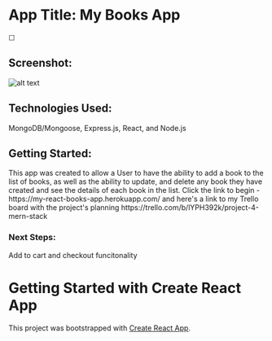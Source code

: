 <h1>App Title: My Books App</h1>

☐<h2>Screenshot:</h2> ![alt text](https://imgur.com/X7wypDp.png)

<h2>Technologies Used:</h2> MongoDB/Mongoose, Express.js, React, and Node.js

<h2>Getting Started:</h2>This app was created to allow a User to have the ability to add a book to the list of books, as well as the ability to update, and delete any book they have created and see the details of each book in the list. Click the link to begin - https://my-react-books-app.herokuapp.com/ and here's a link to my Trello board with the project's planning https://trello.com/b/lYPH392k/project-4-mern-stack

<h3>Next Steps:</h3> Add to cart and checkout funcitonality

# Getting Started with Create React App

This project was bootstrapped with [Create React App](https://github.com/facebook/create-react-app).